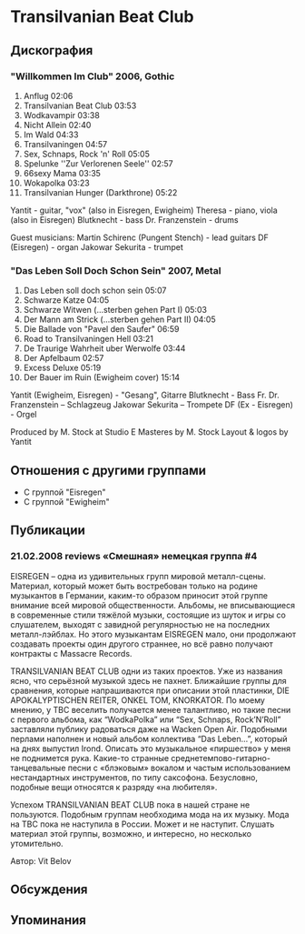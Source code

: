 # Transilvanian Beat Club



## Дискография

### "Willkommen Im Club" 2006, Gothic

1. Anflug 02:06  
2. Transilvanian Beat Club 03:53
3. Wodkavampir 03:38  
4. Nicht Allein 02:40  
5. Im Wald 04:33  
6. Transilvaningen 04:57  
7. Sex, Schnaps, Rock 'n' Roll 05:05  
8. Spelunke ''Zur Verlorenen Seele'' 02:57  
9. 66sexy Mama 03:35  
10. Wokapolka 03:23  
11. Transilvanian Hunger (Darkthrone) 05:22 


Yantit - guitar, "vox" (also in Eisregen, Ewigheim)
Theresa - piano, viola (also in Eisregen)
Blutknecht - bass
Dr. Franzenstein - drums

Guest musicians:
Martin Schirenc (Pungent Stench) - lead guitars
DF (Eisregen) - organ
Jakowar Sekurita - trumpet

### "Das Leben Soll Doch Schon Sein" 2007, Metal

01. Das Leben soll doch schon sein 05:07
02. Schwarze Katze 04:05
03. Schwarze Witwen (...sterben gehen Part I) 05:03
04. Der Mann am Strick (...sterben gehen Part II) 04:05
05. Die Ballade von "Pavel den Saufer" 06:59
06. Road to Transilvaningen Hell 03:21
07. De Traurige Wahrheit uber Werwolfe 03:44
08. Der Apfelbaum 02:57
09. Excess Deluxe 05:19
10. Der Bauer im Ruin (Ewigheim cover) 15:14

Yantit (Ewigheim, Eisregen) - "Gesang", Gitarre
Blutknecht - Bass
Fr. Dr. Franzenstein – Schlagzeug
Jakowar Sekurita – Trompete
DF (Ex - Eisregen) - Orgel

Produced by M. Stock at Studio E
Masteres by M. Stock
Layout & logos by Yantit


## Отношения с другими группами

* C группой "Eisregen" 
* C группой "Ewigheim" 

## Публикации

### 21.02.2008 reviews «Смешная» немецкая группа #4

<P>EISREGEN – одна из удивительных групп мировой металл-сцены. Материал, который может быть востребован только на родине музыкантов в Германии, каким-то образом приносит этой группе внимание всей мировой общественности. Альбомы, не вписывающиеся в современные стили тяжёлой музыки, состоящие из шуток и игры со слушателем, выходят с завидной регулярностью не на последних металл-лэйблах. Но этого музыкантам EISREGEN мало, они продолжают создавать проекты один другого страннее, но всё равно получают контракты с Massacre Records.</P>
<P>TRANSILVANIAN BEAT CLUB одни из таких проектов. Уже из названия ясно, что серьёзной музыкой здесь не пахнет. Ближайшие группы для сравнения, которые напрашиваются при описании этой пластинки, DIE APOKALYPTISCHEN REITER, ONKEL TOM, KNORKATOR. По моему мнению, у TBC веселить получается менее талантливо, но такие песни с первого альбома, как “WodkaPolka” или “Sex, Schnaps, Rock’N’Roll” заставляли публику радоваться даже на Wacken Open Air. Подобными перлами наполнен и новый альбом коллектива “Das Leben…”, который на днях выпустил Irond. Описать это музыкальное «пиршество» у меня не поднимется рука. Какие-то странные среднетемпово-гитарно-танцевальные песни с «блэковым» вокалом и частым использованием нестандартных инструментов, по типу саксофона. Безусловно, подобные вещи относятся к разряду «на любителя».</P>
<P>Успехом TRANSILVANIAN BEAT CLUB пока в нашей стране не пользуются. Подобным группам необходима мода на их музыку. Мода на TBC пока не наступила в России. Может и не наступит. Слушать материал этой группы, возможно, и интересно, но несколько утомительно.</P>
Автор: Vit Belov


## Обсуждения


## Упоминания

